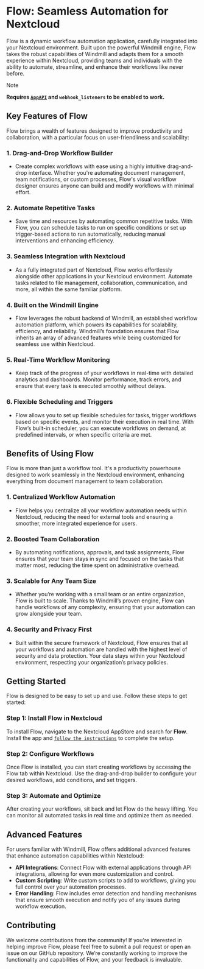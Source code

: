 # Flow: Seamless Automation for Nextcloud

Flow is a dynamic workflow automation application, carefully integrated into your Nextcloud environment. Built upon the powerful Windmill engine, Flow takes the robust capabilities of Windmill and adapts them for a smooth experience within Nextcloud, providing teams and individuals with the ability to automate, streamline, and enhance their workflows like never before.

> [!NOTE]
> **Requires [`AppAPI`](https://github.com/nextcloud/app_api) and `webhook_listeners` to be enabled to work.**

## Key Features of Flow

Flow brings a wealth of features designed to improve productivity and collaboration, with a particular focus on user-friendliness and scalability:

### 1. **Drag-and-Drop Workflow Builder**
   - Create complex workflows with ease using a highly intuitive drag-and-drop interface. Whether you're automating document management, team notifications, or custom processes, Flow's visual workflow designer ensures anyone can build and modify workflows with minimal effort.

### 2. **Automate Repetitive Tasks**
   - Save time and resources by automating common repetitive tasks. With Flow, you can schedule tasks to run on specific conditions or set up trigger-based actions to run automatically, reducing manual interventions and enhancing efficiency.

### 3. **Seamless Integration with Nextcloud**
   - As a fully integrated part of Nextcloud, Flow works effortlessly alongside other applications in your Nextcloud environment. Automate tasks related to file management, collaboration, communication, and more, all within the same familiar platform.

### 4. **Built on the Windmill Engine**
   - Flow leverages the robust backend of Windmill, an established workflow automation platform, which powers its capabilities for scalability, efficiency, and reliability. Windmill’s foundation ensures that Flow inherits an array of advanced features while being customized for seamless use within Nextcloud.

### 5. **Real-Time Workflow Monitoring**
   - Keep track of the progress of your workflows in real-time with detailed analytics and dashboards. Monitor performance, track errors, and ensure that every task is executed smoothly without delays.

### 6. **Flexible Scheduling and Triggers**
   - Flow allows you to set up flexible schedules for tasks, trigger workflows based on specific events, and monitor their execution in real time. With Flow’s built-in scheduler, you can execute workflows on demand, at predefined intervals, or when specific criteria are met.

## Benefits of Using Flow

Flow is more than just a workflow tool. It's a productivity powerhouse designed to work seamlessly in the Nextcloud environment, enhancing everything from document management to team collaboration.

### 1. **Centralized Workflow Automation**
   - Flow helps you centralize all your workflow automation needs within Nextcloud, reducing the need for external tools and ensuring a smoother, more integrated experience for users.

### 2. **Boosted Team Collaboration**
   - By automating notifications, approvals, and task assignments, Flow ensures that your team stays in sync and focused on the tasks that matter most, reducing the time spent on administrative overhead.

### 3. **Scalable for Any Team Size**
   - Whether you’re working with a small team or an entire organization, Flow is built to scale. Thanks to Windmill’s proven engine, Flow can handle workflows of any complexity, ensuring that your automation can grow alongside your team.

### 4. **Security and Privacy First**
   - Built within the secure framework of Nextcloud, Flow ensures that all your workflows and automation are handled with the highest level of security and data protection. Your data stays within your Nextcloud environment, respecting your organization’s privacy policies.

## Getting Started

Flow is designed to be easy to set up and use. Follow these steps to get started:

### Step 1: Install Flow in Nextcloud
To install Flow, navigate to the Nextcloud AppStore and search for **Flow**. Install the app and [`follow the instructions`](https://docs.nextcloud.com/server/latest/admin_manual/windmill_workflows/index.html) to complete the setup.

### Step 2: Configure Workflows
Once Flow is installed, you can start creating workflows by accessing the Flow tab within Nextcloud. Use the drag-and-drop builder to configure your desired workflows, add conditions, and set triggers.

### Step 3: Automate and Optimize
After creating your workflows, sit back and let Flow do the heavy lifting. You can monitor all automated tasks in real time and optimize them as needed.

## Advanced Features

For users familiar with Windmill, Flow offers additional advanced features that enhance automation capabilities within Nextcloud:

- **API Integrations**: Connect Flow with external applications through API integrations, allowing for even more customization and control.
- **Custom Scripting**: Write custom scripts to add to workflows, giving you full control over your automation processes.
- **Error Handling**: Flow includes error detection and handling mechanisms that ensure smooth execution and notify you of any issues during workflow execution.

## Contributing

We welcome contributions from the community! If you're interested in helping improve Flow, please feel free to submit a pull request or open an issue on our GitHub repository. We’re constantly working to improve the functionality and capabilities of Flow, and your feedback is invaluable.
